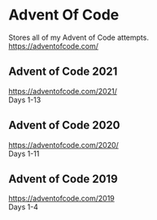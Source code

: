 # Advent Of Code
Stores all of my Advent of Code attempts.  
https://adventofcode.com/  

## Advent of Code 2021
https://adventofcode.com/2021/  
Days 1-13

## Advent of Code 2020
https://adventofcode.com/2020/  
Days 1-11

## Advent of Code 2019
https://adventofcode.com/2019  
Days 1-4
